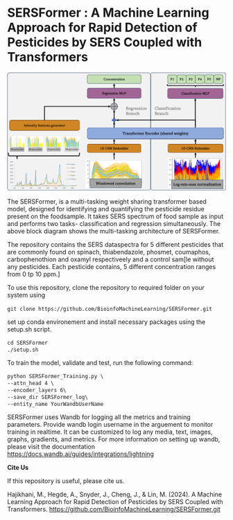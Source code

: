 # SERSFormer : A Machine Learning Approach for Rapid Detection of Pesticides by SERS Coupled with Transformers

![SERSFormer](./blockdiag.png?raw=true "SERSFormer Architecture Diagram")

The SERSFormer, is a multi-tasking weight sharing transformer based model, designed for identifying and quantifying the pesticide residue present on the foodsample. It takes SERS spectrum of food sample as input and performs two tasks- classification and regression simultaneously. The above block diagram shows the multi-tasking architecture of SERSFormer. 

The repository contains the SERS dataspectra for 5 different pesticides that are commonly found on spinach, thiabendazole, phosmet, coumaphos, carbophenothion and oxamyl respectiveely and a control sam[le without any pesticides. Each pesticide contains, 5 different concentration ranges from 0 tp 10 ppm.]

To use this repository, clone the repository to required folder on your system using 

`git clone https://github.com/BioinfoMachineLearning/SERSFormer.git`

set up conda environement and install necessary packages using the setup.sh script.

```
cd SERSFormer
./setup.sh 
```
To train the model, validate and test, run the following command:
```
python SERSFormer_Training.py \
--attn_head 4 \
--encoder_layers 6\
--save_dir SERSFormer_log\
--entity_name YourWandbUserName 
```
SERSFormer uses Wandb for logging all the metrics and training parameters. Provide wandb login username in the arguement to monitor training in realtime. It can be customized to log any media, text, images, graphs, gradients, and metrics. For more information on setting up wandb, please visit the documentation https://docs.wandb.ai/guides/integrations/lightning

**Cite Us**

If this repository is useful, please cite us.

Hajikhani, M., Hegde, A., Snyder, J., Cheng, J., & Lin, M. (2024). A Machine Learning Approach for Rapid Detection of Pesticides by SERS Coupled with Transformers.  https://github.com/BioinfoMachineLearning/SERSFormer.git


